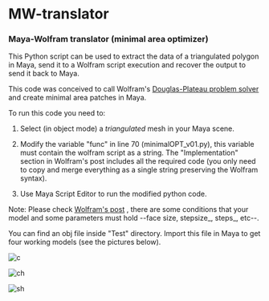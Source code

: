 # MW-translator
### Maya-Wolfram translator (minimal area optimizer)

This Python script can be used to extract the data of a triangulated polygon in Maya, send it to a Wolfram script execution and recover the output to send it back to Maya.

This code was conceived to call Wolfram's [Douglas-Plateau problem solver](https://community.wolfram.com/groups/-/m/t/1341653) and create minimal area patches in Maya.

To run this code you need to:

1. Select (in object mode) a _triangulated_ mesh in your Maya scene.
  
2. Modify the variable "func" in line 70 (minimalOPT_v01.py), this variable must contain the wolfram script as a string. The "Implementation" section in Wolfram's post includes all the required code (you only need to copy and merge everything as a single string preserving the Wolfram syntax).
  
3. Use Maya Script Editor to run the modified python code.
  

Note: Please check [Wolfram's post](https://community.wolfram.com/groups/-/m/t/1341653) , there are some conditions that your model and some parameters must hold --face size, stepsize_, steps_, etc--.

You can find an obj file inside "Test" directory. Import this file in Maya to get four working models (see the pictures below).


![c](https://user-images.githubusercontent.com/36924228/91630664-d1a87380-e998-11ea-8e63-dfe5a415db1f.png)

![ch](https://user-images.githubusercontent.com/36924228/91630677-e1c05300-e998-11ea-9ff6-5f8e58c4f651.png)

![sh](https://user-images.githubusercontent.com/36924228/91630681-eb49bb00-e998-11ea-9fa9-c4af44784a69.png)
